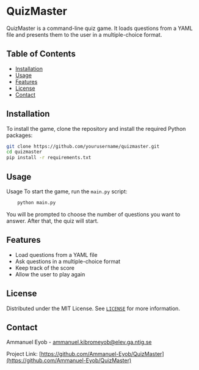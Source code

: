 # QuizMaster

QuizMaster is a command-line quiz game. It loads questions from a YAML file and presents them to the user in a multiple-choice format.

## Table of Contents

- [Installation](#installation)
- [Usage](#usage)
- [Features](#features)
- [License](#license)
- [Contact](#contact)

## Installation

To install the game, clone the repository and install the required Python packages:

```bash
git clone https://github.com/yourusername/quizmaster.git
cd quizmaster
pip install -r requirements.txt
```

## Usage

Usage
To start the game, run the `main.py` script:


```python
    python main.py
```
You will be prompted to choose the number of questions you want to answer. After that, the quiz will start.

## Features

- Load questions from a YAML file
- Ask questions in a multiple-choice format
- Keep track of the score
- Allow the user to play again

## License

Distributed under the MIT License. See [`LICENSE`](LICENSE) for more information.

## Contact

Ammanuel Eyob - [ammanuel.kibromeyob@elev.ga.ntig.se](ammanuel.kibromeyob@elev.ga.ntig.se)

Project Link: [https://github.com/Ammanuel-Eyob/QuizMaster](https://github.com/Ammanuel-Eyob/QuizMaster)

